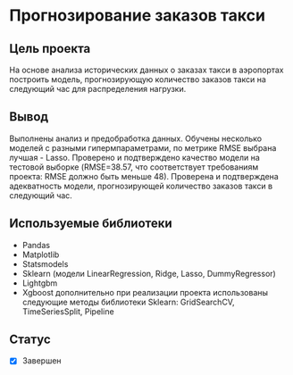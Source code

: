 # Прогнозирование заказов такси

## Цель проекта
На основе анализа исторических данных о заказах такси в аэропортах построить модель, прогнозирующую количество заказов такси на следующий час для распределения нагрузки.

## Вывод
Выполнены анализ и предобработка данных. 
Обучены несколько моделей с разными гипермпараметрами, по метрике RMSE выбрана лучшая - Lasso. 
Проверено и подтверждено качество модели на тестовой выборке (RMSE=38.57, что соответствует требованиям проекта: RMSE должно быть меньше 48). 
Проверена и подтверждена адекватность модели, прогнозирующей количество заказов такси в следующий час.

## Используемые библиотеки
- Pandas
- Matplotlib
- Statsmodels
- Sklearn (модели LinearRegression, Ridge, Lasso, DummyRegressor)
- Lightgbm
- Xgboost
дополнительно при реализации проекта использованы следующие методы библиотеки Sklearn:
GridSearchCV, TimeSeriesSplit, Pipeline

## Статус
- [x] Завершен